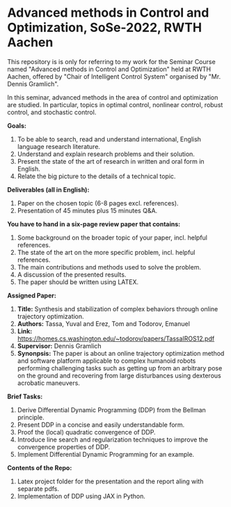 # Advanced methods in Control and Optimization, SoSe-2022, RWTH Aachen

This repository is is only for referring to my work for the Seminar Course named "Advanced methods in Control and Optimization" held at RWTH Aachen, offered by "Chair of Intelligent Control System" organised by "Mr. Dennis Gramlich". 

In this seminar, advanced methods in the area of control and optimization are studied. In particular, topics in optimal control, nonlinear control, robust control, and stochastic control.

**Goals:**
1. To be able to search, read and understand international, English language research literature.
2. Understand and explain research problems and their solution.
3. Present the state of the art of research in written and oral form in English.
4. Relate the big picture to the details of a technical topic.

**Deliverables (all in English):**
1. Paper on the chosen topic (6-8 pages excl. references).
2. Presentation of 45 minutes plus 15 minutes Q&A.

**You have to hand in a six-page review paper that contains:**
1. Some background on the broader topic of your paper, incl. helpful references.
2. The state of the art on the more specific problem, incl. helpful references.
3. The main contributions and methods used to solve the problem.
4. A discussion of the presented results.
5. The paper should be written using LATEX.

**Assigned Paper:**
1. **Title:** Synthesis and stabilization of complex behaviors through online trajectory optimization.
2. **Authors:** Tassa, Yuval and Erez, Tom and Todorov, Emanuel
3. **Link:** https://homes.cs.washington.edu/~todorov/papers/TassaIROS12.pdf
4. **Supervisor:** Dennis Gramlich
5. **Synonpsis:** The paper is about an online trajectory optimization method and software platform applicable to complex humanoid robots performing challenging tasks such as getting up from an arbitrary pose on the ground and recovering from large disturbances using dexterous acrobatic maneuvers. 

**Brief Tasks:**
1. Derive Differential Dynamic Programming (DDP) from the Bellman principle. 
2. Present DDP in a concise and easily understandable form.
3. Proof the (local) quadratic convergence of DDP.
4. Introduce line search and regularization techniques to improve the convergence properties of DDP.
5. Implement Differential Dynamic Programming for an example.

**Contents of the Repo:** 
1. Latex project folder for the presentation and the report aling with separate pdfs.
2. Implementation of DDP using JAX in Python.
